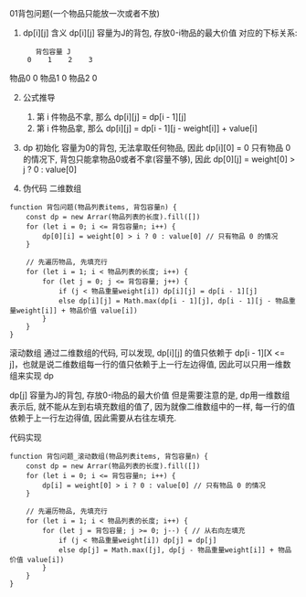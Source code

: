 01背包问题(一个物品只能放一次或者不放)

1. dp[i][j]  含义
dp[i][j] 容量为J的背包, 存放0-i物品的最大价值
对应的下标关系:

          背包容量 J
        0    1    2    3 

物品0    0
物品1    0
物品2    0

2. 公式推导
    1. 第 i 件物品不拿, 那么 dp[i][j] = dp[i - 1][j]
    2. 第 i 件物品拿, 那么 dp[i][j] = dp[i - 1][j - weight[i]] + value[i]

3. dp 初始化
容量为0的背包, 无法拿取任何物品, 因此 dp[i][0] = 0
只有物品 0 的情况下, 背包只能拿物品0或者不拿(容量不够), 因此
dp[0][j] = weight[0] > j ? 0 : value[0]

4. 伪代码
二维数组
```
function 背包问题(物品列表items, 背包容量n) {
    const dp = new Arrar(物品列表的长度).fill([])
    for (let i = 0; i <= 背包容量n; i++) {
        dp[0][i] = weight[0] > i ? 0 : value[0] // 只有物品 0 的情况
    }

    // 先遍历物品, 先填充行
    for (let i = 1; i < 物品列表的长度; i++) {
        for (let j = 0; j <= 背包容量; j++) {
            if (j < 物品重量weight[i]) dp[i][j] = dp[i - 1][j]
            else dp[i][j] = Math.max(dp[i - 1][j], dp[i - 1][j - 物品重量weight[i]] + 物品价值 value[i])
        }  
    }
}
```

滚动数组
通过二维数组的代码, 可以发现, dp[i][j] 的值只依赖于 dp[i - 1][X <= j]，也就是说二维数组每一行的值只依赖于上一行左边得值,
因此可以只用一维数组来实现 dp

dp[j] 容量为J的背包, 存放0-i物品的最大价值
但是需要注意的是, dp用一维数组表示后, 就不能从左到右填充数组的值了, 因为就像二维数组中的一样, 每一行的值依赖于上一行左边得值, 因此需要从右往左填充.


代码实现
```
function 背包问题_滚动数组(物品列表items, 背包容量n) {
    const dp = new Arrar(物品列表的长度).fill([])
    for (let i = 0; i <= 背包容量n; i++) {
        dp[i] = weight[0] > i ? 0 : value[0] // 只有物品 0 的情况
    }

    // 先遍历物品, 先填充行
    for (let i = 1; i < 物品列表的长度; i++) {
        for (let j = 背包容量; j >= 0; j--) { // 从右向左填充
            if (j < 物品重量weight[i]) dp[j] = dp[j]
            else dp[j] = Math.max([j], dp[j - 物品重量weight[i]] + 物品价值 value[i])
        }  
    }
}
```


